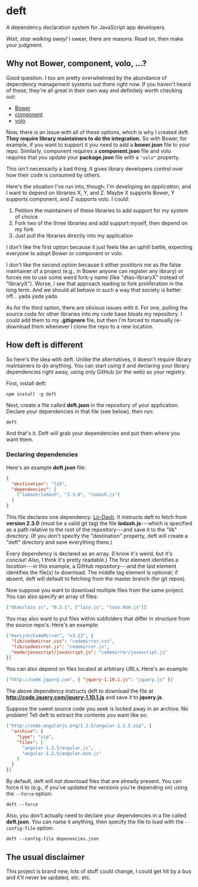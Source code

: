 deft
====

A dependency declaration system for JavaScript app developers.

*Wait, stop walking away!* I swear, there are reasons. Read on, then make your judgment.

## Why not Bower, component, volo, ...?

Good question. I too am pretty overwhelmed by the abundance of dependency management systems out there right now. If you haven't heard of these, they're all great in their own way and definitely worth checking out:

- [Bower](http://bower.io/)
- [component](http://component.io/)
- [volo](http://volojs.org/)

Now, there is an issue with all of these options, which is why I created deft. **They require library maintainers to do the integration.** So with Bower, for example, if you want to support it you need to add a **bower.json** file to your repo. Similarly, component requires a **component.json** file and volo requires that you update your **package.json** file with a `"volo"` property.

This isn't necessarily a bad thing. It gives library developers control over how their code is consumed by others.

Here's the situation I've run into, though: I'm developing an *application*, and I want to depend on libraries X, Y, and Z. Maybe X supports Bower, Y supports component, and Z supports volo. I could:

1. Petition the maintainers of these libraries to add support for my system of choice
2. Fork two of the three libraries and add support myself, then depend on my fork
3. Just pull the libraries directly into my application

I don't like the first option because it just feels like an uphill battle, expecting everyone to adopt Bower or component or volo.

I don't like the second option because it either positions *me* as the false maintainer of a project (e.g., in Bower anyone can register any library) or forces me to use some weird fork-y name (like "dtao-libraryX" instead of "libraryX"). Worse, I see that approach leading to fork proliferation in the long term. And we should all behave in such a way that society is better off... yada yada yada.

As for the third option, there are obvious issues with it. For one, pulling the source code for other libraries into my code base bloats my repository. I could add them to my **.gitignore** file, but then I'm forced to manually re-download them whenever I clone the repo to a new location.

## How deft is different

So here's the idea with deft. Unlike the alternatives, it doesn't require library maintainers to do anything. You can start using it and declaring your library dependencies right away, using only GitHub (or the web) as your registry.

First, install deft:

    npm install -g deft

Next, create a file called **deft.json** in the repository of your application. Declare your dependencies in that file (see below), then run:

    deft

And that's it. Deft will grab your dependencies and put them where you want them.

### Declaring dependencies

Here's an example **deft.json** file:

```json
{
  "destination": "lib",
  "dependencies": [
    ["lodash/lodash", "2.3.0", "lodash.js"]
  ]
}
```

This file declares one dependency: [Lo-Dash](https://github.com/lodash/lodash). It instructs deft to fetch from **version 2.3.0** (must be a valid git tag) the file **lodash.js**---which is specified as a path relative to the root of the repository---and save it to the "lib" directory. (If you don't specify the "destination" property, deft will create a "deft" directory and save everything there.)

Every dependency is declared as an array. (I know it's weird, but it's *concise*! Also, I think it's pretty readable.) The first element identifies a *location*---in this example, a GitHub repository---and the last element identifies the file(s) to download. The middle tag element is optional; if absent, deft will default to fetching from the master branch (for git repos).

Now suppose you want to download multiple files from the same project. You can also specify an array of files:

```json
["dtao/lazy.js", "0.2.1", ["lazy.js", "lazy.dom.js"]]
```

You may also want to put files within subfolders that differ in structure from the source repo's. Here's an example:

```json
["marijnh/CodeMirror", "v3.12", {
  "lib/codemirror.css": "codemirror.css",
  "lib/codemirror.js": "codemirror.js",
  "mode/javascript/javascript.js": "codemirror/javascript.js"
}]
```

You can also depend on files located at arbitrary URLs. Here's an example:

```json
["http://code.jquery.com", { "jquery-1.10.1.js": "jquery.js" }]
```

The above dependency instructs deft to download the file at **http://code.jquery.com/jquery-1.10.1.js** and save it to **jquery.js**.

Suppose the sweet source code you seek is locked away in an archive. No problem! Tell deft to extract the contents you want like so:

```json
["http://code.angularjs.org/1.2.5/angular-1.2.5.zip", {
  "archive": {
    "type": "zip",
    "files": [
      "angular-1.2.5/angular.js",
      "angular-1.2.5/angular.min.js"
    ]
  }
}]
```

By default, deft will not download files that are already present. You can force it to (e.g., if you've updated the versions you're depending on) using the `--force` option:

    deft --force

Also, you don't actually need to declare your dependencies in a file called **deft.json**. You can name it anything, then specify the file to load with the `--config-file` option:

    deft --config-file depenencies.json

## The usual disclaimer

This project is brand new, lots of stuff could change, I could get hit by a bus and it'll never be updated, etc. etc.
